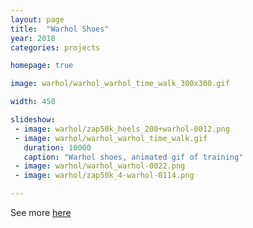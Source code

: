 ```yaml
---
layout: page
title:  "Warhol Shoes"
year: 2018
categories: projects

homepage: true

image: warhol/warhol_warhol_time_walk_300x300.gif

width: 450

slideshow:
 - image: warhol/zap50k_heels_200+warhol-0012.png
 - image: warhol/warhol_warhol_time_walk.gif
   duration: 10000
   caption: "Warhol shoes, animated gif of training"
 - image: warhol/warhol_warhol-0022.png
 - image: warhol/zap50k_4-warhol-0114.png

---
```


See more [here](/projects/warhol-shoes-exploded.html)